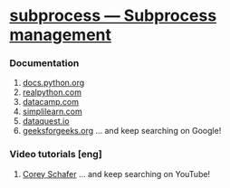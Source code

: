 # [subprocess — Subprocess management](https://docs.python.org/3/library/subprocess.html)
### Documentation
1. [docs.python.org](https://docs.python.org/3/library/subprocess.html)
2. [realpython.com](https://realpython.com/python-subprocess/)
3. [datacamp.com](https://www.datacamp.com/tutorial/python-subprocess)
4. [simplilearn.com](https://www.simplilearn.com/tutorials/python-tutorial/subprocess-in-python)
5. [dataquest.io](https://www.dataquest.io/blog/python-subprocess/)
6. [geeksforgeeks.org](https://www.geeksforgeeks.org/python-subprocess-module/)
... and keep searching on Google!
### Video tutorials [eng]
1. [Corey Schafer](https://www.youtube.com/watch?v=2Fp1N6dof0Y)
... and keep searching on YouTube!
